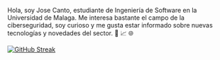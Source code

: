 Hola, soy Jose Canto, estudiante de Ingeniería de Software en la Universidad de Malaga. Me interesa bastante el campo de la ciberseguridad, soy curioso y me gusta estar informado sobre nuevas tecnologías y novedades del sector. :muscle: :chart_with_upwards_trend: :globe_with_meridians:

[![GitHub Streak](https://streak-stats.demolab.com?user=Josecp77&theme=github-dark&border_radius=10&date_format=M%20j%5B%2C%20Y%5D)](https://git.io/streak-stats)
